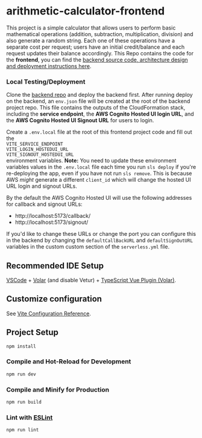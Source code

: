 # arithmetic-calculator-frontend

This project is a simple calculator that allows users to perform basic mathematical operations (addition, subtraction, multiplication, division) and also generate a random string. Each one of these operations have a separate cost per request; users have an initial credit/balance and each request updates their balance accordingly.
This Repo contains the code for the **frontend**, you can find the [backend source code, architecture design and deployment instructions here](https://github.com/miguelalb/arithmetic-calculator-backend).  

### Local Testing/Deployment

Clone the [backend repo](https://github.com/miguelalb/arithmetic-calculator-backend) and deploy the backend first. After running deploy on the backend, an `env.json` file will be created at the root of the backend project repo. This file contains the outputs of the CloudFormation stack, including the **service endpoint**, the **AWS Cognito Hosted UI login URL**, and the **AWS Cognito Hosted UI Signout URL** for users to login.  

Create a `.env.local` file at the root of this frontend project code and fill out the    
`VITE_SERVICE_ENDPOINT`  
`VITE_LOGIN_HOSTEDUI_URL`  
`VITE_SIGNOUT_HOSTEDUI_URL`  
environment variables. 
**Note:** You need to update these environment variables values in the `.env.local` file each time you run `sls deploy` if you're re-deploying the app, even if you have not run `sls remove`. This is because AWS *might* generate a different `client_id` which will change the hosted UI URL login and signout URLs.

By the default the AWS Cognito Hosted UI will use the following addresses for callback and signout URLs:  
- http://localhost:5173/callback/
- http://localhost:5173/signout/  

If you'd like to change these URLs or change the port you can configure this in the backend by changing the `defaultCallBackURL` and `defaultSignOutURL` variables in the custom custom section of the `serverless.yml` file.

## Recommended IDE Setup

[VSCode](https://code.visualstudio.com/) + [Volar](https://marketplace.visualstudio.com/items?itemName=Vue.volar) (and disable Vetur) + [TypeScript Vue Plugin (Volar)](https://marketplace.visualstudio.com/items?itemName=Vue.vscode-typescript-vue-plugin).

## Customize configuration

See [Vite Configuration Reference](https://vitejs.dev/config/).

## Project Setup

```sh
npm install
```

### Compile and Hot-Reload for Development

```sh
npm run dev
```

### Compile and Minify for Production

```sh
npm run build
```

### Lint with [ESLint](https://eslint.org/)

```sh
npm run lint
```
